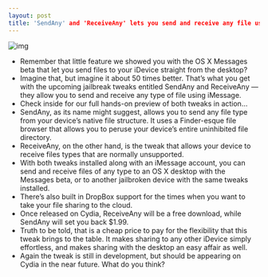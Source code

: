 ```yaml
---
layout: post
title: 'SendAny' and 'ReceiveAny' lets you send and receive any file using iMessage
---
```

![img](http://media.idownloadblog.com/wp-content/uploads/2012/03/SendAny-Receive-Any-Screenshot.jpg)
* Remember that little feature we showed you with the OS X Messages beta that let you send files to your iDevice straight from the desktop?
* Imagine that, but imagine it about 50 times better. That’s what you get with the upcoming jailbreak tweaks entitled SendAny and ReceiveAny — they allow you to send and receive any type of file using iMessage.
* Check inside for our full hands-on preview of both tweaks in action…
* SendAny, as its name might suggest, allows you to send any file type from your device’s native file structure. It uses a Finder-esque file browser that allows you to peruse your device’s entire uninhibited file directory.
* ReceiveAny, on the other hand, is the tweak that allows your device to receive files types that are normally unsupported.
* With both tweaks installed along with an iMessage account, you can send and receive files of any type to an OS X desktop with the Messages beta, or to another jailbroken device with the same tweaks installed.
* There’s also built in DropBox support for the times when you want to take your file sharing to the cloud.
* Once released on Cydia, ReceiveAny will be a free download, while SendAny will set you back $1.99.
* Truth to be told, that is a cheap price to pay for the flexibility that this tweak brings to the table. It makes sharing to any other iDevice simply effortless, and makes sharing with the desktop an easy affair as well.
* Again the tweak is still in development, but should be appearing on Cydia in the near future. What do you think?

